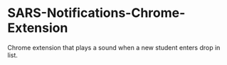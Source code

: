 # SARS-Notifications-Chrome-Extension
Chrome extension that plays a sound when a new student enters drop in list.
